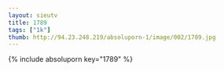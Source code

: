 ```yaml
--- 
layout: sieutv
title: 1789
tags: ["1k"]
thumb: http://94.23.248.219/absoluporn-1/image/002/1789.jpg
---
```

{% include absoluporn key="1789" %} 
